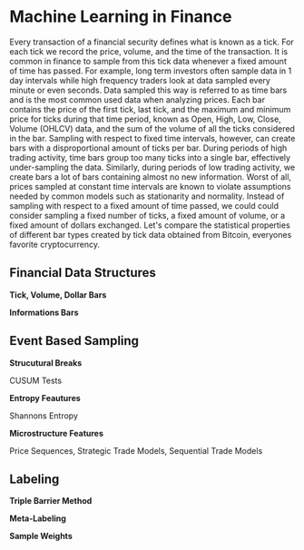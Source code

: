 # Machine Learning in Finance
Every transaction of a financial security defines what is known as a tick. For each tick we record the price, volume, and the time of the transaction. It is common in finance to sample from this tick data whenever a fixed amount of time has passed. For example, long term investors often sample data in 1 day intervals while high frequency traders look at data sampled every minute or even seconds. Data sampled this way is referred to as time bars and is the most common used data when analyzing prices. Each bar contains the price of the first tick, last tick, and the maximum and minimum price for ticks during that time period, known as Open, High, Low, Close, Volume (OHLCV) data, and the sum of the volume of all the ticks considered in the bar.
Sampling with respect to fixed time intervals, however, can create bars with a disproportional amount of ticks per bar. During periods of high trading activity, time bars group too many ticks into a single bar, effectively under-sampling the data. Similarly, during periods of low trading activity, we create bars a lot of bars containing almost no new information. Worst of all, prices sampled at constant time intervals are known to violate assumptions needed by common models such as stationarity and normality.
Instead of sampling with respect to a fixed amount of time passed, we could could consider sampling a fixed number of ticks, a fixed amount of volume, or a fixed amount of dollars exchanged. Let's compare the statistical properties of different bar types created by tick data obtained from Bitcoin, everyones favorite cryptocurrency.

## Financial Data Structures

**Tick, Volume, Dollar Bars**

**Informations Bars**


## Event Based Sampling

**Strucutural Breaks**

CUSUM Tests

**Entropy Feautures**

Shannons Entropy

**Microstructure Features**

Price Sequences, Strategic Trade Models, Sequential Trade Models


## Labeling

**Triple Barrier Method**

**Meta-Labeling**

**Sample Weights**

